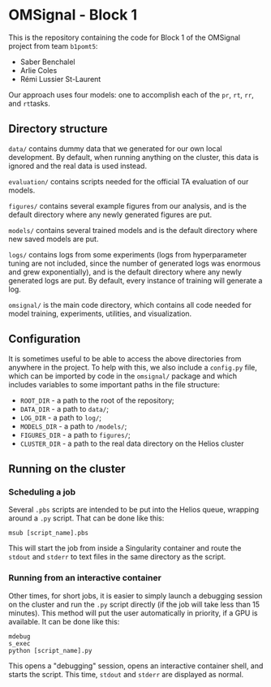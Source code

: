 # OMSignal - Block 1

This is the repository containing the code for Block 1 of the OMSignal project from team `b1pomt5`:

* Saber Benchalel
* Arlie Coles
* Rémi Lussier St-Laurent

Our approach uses four models: one to accomplish each of the `pr`, `rt`, `rr`, and `rt`tasks. 

## Directory structure

`data/` contains dummy data that we generated for our own local development. By default, when running anything on the cluster, this data is ignored and the real data is used instead.

`evaluation/` contains scripts needed for the official TA evaluation of our models.

`figures/` contains several example figures from our analysis, and is the default directory where any newly generated figures are put.

`models/` contains several trained models and is the default directory where new saved models are put.

`logs/` contains logs from some experiments (logs from hyperparameter tuning are not included, since the number of generated logs was enormous and grew exponentially), and is the default directory where any newly generated logs are put. By default, every instance of training will generate a log.

`omsignal/` is the main code directory, which contains all code needed for model training, experiments, utilities, and visualization.

## Configuration

It is sometimes useful to be able to access the above directories from anywhere in the project. To help with this, we also include a `config.py` file, which can be imported by code in the `omsignal/` package and which includes variables to some important paths in the file structure:

* `ROOT_DIR` - a path to the root of the repository;
* `DATA_DIR` - a path to `data/`;
* `LOG_DIR` - a path to `log/`;
* `MODELS_DIR` - a path to `/models/`;
* `FIGURES_DIR` - a path to `figures/`;
* `CLUSTER_DIR` - a path to the real data directory on the Helios cluster

## Running on the cluster

### Scheduling a job

Several `.pbs` scripts are intended to be put into the Helios queue, wrapping around a `.py` script. That can be done like this:

```
msub [script_name].pbs
```

This will start the job from inside a Singularity container and route the `stdout` and `stderr` to text files in the same directory as the script.

### Running from an interactive container

Other times, for short jobs, it is easier to simply launch a debugging session on the cluster and run the `.py` script directly (if the job will take less than 15 minutes). This method will put the user automatically in priority, if a GPU is available. It can be done like this:

```
mdebug
s_exec
python [script_name].py
```

This opens a "debugging" session, opens an interactive container shell, and starts the script. This time, `stdout` and `stderr` are displayed as normal.
